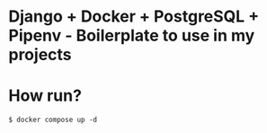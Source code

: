 # Django + Docker + PostgreSQL + Pipenv - Boilerplate to use in my projects

# How run?
`$ docker compose up -d`

